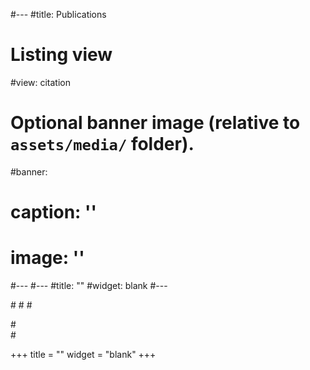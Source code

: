 #---
#title: Publications

# Listing view
#view: citation

# Optional banner image (relative to `assets/media/` folder).
#banner:
#  caption: ''
#  image: ''
#---
#---
#title: ""
#widget: blank
#---

#<script th:inline="javascript">
#    var maxArticles=0;
#   var showAbstract=1;
#   var authorID=["fowlie_a_1"];
#</script>
#<script type = "text/javascript" src="/js/arxiv_widget.js"></script>
#<div class="universal-wrapper">
#<div class="article-style" itemprop="articleBody"><div id="arxivfeed"></div>
#</div>

+++ title = "" widget = "blank" +++

<script th:inline="javascript"> var maxArticles=0; var showAbstract=1; var showDates=1; var showLinkAll=0; </script> <script type = "text/javascript" src="/js/arxiv_widget.js"></script>